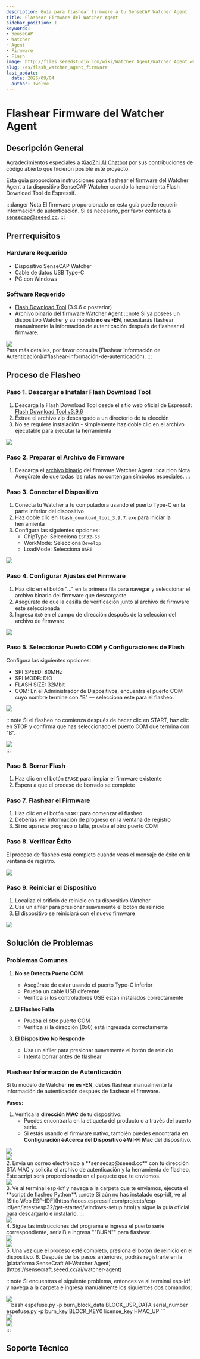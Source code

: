 ```yaml
---
description: Guía para flashear firmware a tu SenseCAP Watcher Agent
title: Flashear Firmware del Watcher Agent
sidebar_position: 1
keywords:
- SenseCAP
- Watcher
- Agent
- Firmware
- Flash
image: http://files.seeedstudio.com/wiki/Watcher_Agent/Watcher_Agent.webp
slug: /es/flash_watcher_agent_firmware
last_update:
  date: 2025/09/04
  author: Twelve
---
```


# Flashear Firmware del Watcher Agent

## Descripción General

Agradecimientos especiales a [XiaoZhi AI Chatbot](https://github.com/78/xiaozhi-esp32) por sus contribuciones de código abierto que hicieron posible este proyecto.

Esta guía proporciona instrucciones para flashear el firmware del Watcher Agent a tu dispositivo SenseCAP Watcher usando la herramienta Flash Download Tool de Espressif.

:::danger Nota
El firmware proporcionado en esta guía puede requerir información de autenticación. Si es necesario, por favor contacta a [sensecap@seeed.cc](mailto:sensecap@seeed.cc).
:::

## Prerrequisitos

### Hardware Requerido
- Dispositivo SenseCAP Watcher
- Cable de datos USB Type-C
- PC con Windows

### Software Requerido
- [Flash Download Tool](https://www.espressif.com/sites/default/files/tools/flash_download_tool_3.9.6.zip) (3.9.6 o posterior)
- [Archivo binario del firmware Watcher Agent](http://files.seeedstudio.com/wiki/Watcher_Agent/firmware/watcher_agent_firmware.bin)
:::note
Si ya posees un dispositivo Watcher y su modelo **no es -EN**, necesitarás flashear manualmente la información de autenticación después de flashear el firmware.  
<div style={{textAlign:'center'}}><img src="http://files.seeedstudio.com/wiki/Watcher_Agent/Flash/en_panel.jpg" style={{width:300, height:'auto'}}/></div>
Para más detalles, por favor consulta [Flashear Información de Autenticación](#flashear-información-de-autenticación).
:::

## Proceso de Flasheo

### Paso 1. Descargar e Instalar Flash Download Tool

1. Descarga la Flash Download Tool desde el sitio web oficial de Espressif:
   [Flash Download Tool v3.9.6](https://www.espressif.com/sites/default/files/tools/flash_download_tool_3.9.6.zip)
2. Extrae el archivo zip descargado a un directorio de tu elección
3. No se requiere instalación - simplemente haz doble clic en el archivo ejecutable para ejecutar la herramienta

<div style={{textAlign:'center'}}><img src="http://files.seeedstudio.com/wiki/Watcher_Agent/Flash/flash%20download%20tool.jpg" style={{width:500, height:'auto'}}/></div>

### Paso 2. Preparar el Archivo de Firmware

1. Descarga el [archivo binario](http://files.seeedstudio.com/wiki/Watcher_Agent/firmware/watcher_agent_firmware.bin) del firmware Watcher Agent
:::caution Nota
Asegúrate de que todas las rutas no contengan símbolos especiales.
:::


### Paso 3. Conectar el Dispositivo

1. Conecta tu Watcher a tu computadora usando el puerto Type-C en la parte inferior del dispositivo
2. Haz doble clic en `flash_download_tool_3.9.7.exe` para iniciar la herramienta
3. Configura las siguientes opciones:
   - ChipType: Selecciona `ESP32-S3`
   - WorkMode: Selecciona `Develop`
   - LoadMode: Selecciona `UART`

<div style={{textAlign:'center'}}><img src="http://files.seeedstudio.com/wiki/Watcher_Agent/Flash/tools%20setting1.jpg" style={{width:300, height:'auto'}}/></div>

### Paso 4. Configurar Ajustes del Firmware

1. Haz clic en el botón "..." en la primera fila para navegar y seleccionar el archivo binario del firmware que descargaste
2. Asegúrate de que la casilla de verificación junto al archivo de firmware esté seleccionada
3. Ingresa `0x0` en el campo de dirección después de la selección del archivo de firmware

<div style={{textAlign:'center'}}><img src="http://files.seeedstudio.com/wiki/Watcher_Agent/Flash/tools%20setting2.jpg" style={{width:600, height:'auto'}}/></div>

### Paso 5. Seleccionar Puerto COM y Configuraciones de Flash

Configura las siguientes opciones:
- SPI SPEED: 80MHz
- SPI MODE: DIO
- FLASH SIZE: 32Mbit
- COM: En el Administrador de Dispositivos, encuentra el puerto COM cuyo nombre termine con "B" — selecciona este para el flasheo.
<div style={{textAlign:'center'}}><img src="http://files.seeedstudio.com/wiki/Watcher_Agent/Flash/tools%20setting4.jpg" style={{width:500, height:'auto'}}/></div>

:::note
Si el flasheo no comienza después de hacer clic en START, haz clic en STOP y confirma que has seleccionado el puerto COM que termina con "B".
<div style={{textAlign:'center'}}><img src="http://files.seeedstudio.com/wiki/Watcher_Agent/Flash/tools%20setting3.jpg" style={{width:500, height:'auto'}}/></div>
:::

### Paso 6. Borrar Flash

1. Haz clic en el botón `ERASE` para limpiar el firmware existente
2. Espera a que el proceso de borrado se complete


### Paso 7. Flashear el Firmware

1. Haz clic en el botón `START` para comenzar el flasheo
2. Deberías ver información de progreso en la ventana de registro
3. Si no aparece progreso o falla, prueba el otro puerto COM


### Paso 8. Verificar Éxito

El proceso de flasheo está completo cuando veas el mensaje de éxito en la ventana de registro.

<div style={{textAlign:'center'}}><img src="http://files.seeedstudio.com/wiki/Watcher_Agent/Flash/finish1.jpg" style={{width:300, height:'auto'}}/></div>

### Paso 9. Reiniciar el Dispositivo

1. Localiza el orificio de reinicio en tu dispositivo Watcher
2. Usa un alfiler para presionar suavemente el botón de reinicio
3. El dispositivo se reiniciará con el nuevo firmware

<div style={{textAlign:'center'}}><img src="http://files.seeedstudio.com/wiki/Watcher_Agent/Flash/finish2.jpg" style={{width:500, height:'auto'}}/></div>

## Solución de Problemas

### Problemas Comunes

1. **No se Detecta Puerto COM**
   - Asegúrate de estar usando el puerto Type-C inferior
   - Prueba un cable USB diferente
   - Verifica si los controladores USB están instalados correctamente

2. **El Flasheo Falla**
   - Prueba el otro puerto COM
   - Verifica si la dirección (0x0) está ingresada correctamente

3. **El Dispositivo No Responde**
   - Usa un alfiler para presionar suavemente el botón de reinicio
   - Intenta borrar antes de flashear

### Flashear Información de Autenticación
Si tu modelo de Watcher **no es -EN**, debes flashear manualmente la información de autenticación después de flashear el firmware.  

**Pasos:**
1. Verifica la **dirección MAC** de tu dispositivo.  
   - Puedes encontrarla en la etiqueta del producto o a través del puerto serie.  
   - Si estás usando el firmware nativo, también puedes encontrarla en **Configuración->Acerca del Dispositivo->WI-FI Mac** del dispositivo.  
<div style={{textAlign:'center'}}><img src="http://files.seeedstudio.com/wiki/Watcher_Agent/Flash/en_panel.jpg" style={{width:300, height:'auto'}}/></div>
<div style={{textAlign:'center'}}><img src="http://files.seeedstudio.com/wiki/Watcher_Agent/Flash/mac.jpg" style={{width:600, height:'auto'}}/></div>
2. Envía un correo electrónico a **sensecap@seeed.cc** con tu dirección STA MAC y solicita el archivo de autenticación y la herramienta de flasheo. Este script será proporcionado en el paquete que te enviemos.
<div style={{textAlign:'center'}}><img src="http://files.seeedstudio.com/wiki/Watcher_Agent/Flash/tools.jpg" style={{width:500, height:'auto'}}/></div>
3. Ve al terminal esp-idf y navega a la carpeta que te enviamos, ejecuta el **script de flasheo Python**.
:::note
Si aún no has instalado esp-idf, ve al [Sitio Web ESP-IDF](https://docs.espressif.com/projects/esp-idf/en/latest/esp32/get-started/windows-setup.html) y sigue la guía oficial para descargarlo e instalarlo. 
:::
<div style={{textAlign:'center'}}><img src="http://files.seeedstudio.com/wiki/Watcher_Agent/Flash/authentication_flash1.jpg" style={{width:500, height:'auto'}}/></div>
4. Sigue las instrucciones del programa e ingresa el puerto serie correspondiente, serialB e ingresa ""BURN"" para flashear.
<div style={{textAlign:'center'}}><img src="http://files.seeedstudio.com/wiki/Watcher_Agent/Flash/tools%20setting3.jpg" style={{width:500, height:'auto'}}/></div>
<div style={{textAlign:'center'}}><img src="http://files.seeedstudio.com/wiki/Watcher_Agent/Flash/authentication_flash5.jpg" style={{width:800, height:'auto'}}/></div>
5. Una vez que el proceso esté completo, presiona el botón de reinicio en el dispositivo.  
6. Después de los pasos anteriores, podrás registrarte en la [plataforma SenseCraft AI-Watcher Agent](https://sensecraft.seeed.cc/ai/watcher-agent)

:::note
Si encuentras el siguiente problema, entonces ve al terminal esp-idf y navega a la carpeta e ingresa manualmente los siguientes dos comandos:
<div style={{textAlign:'center'}}><img src="http://files.seeedstudio.com/wiki/Watcher_Agent/Flash/authentication_flash4.jpg" style={{width:800, height:'auto'}}/></div>
```bash
espefuse.py -p <your_correct_serial_port> burn_block_data BLOCK_USR_DATA serial_number
espefuse.py -p <your_correct_serial_port> burn_key BLOCK_KEY0 license_key HMAC_UP
```
<div style={{textAlign:'center'}}><img src="http://files.seeedstudio.com/wiki/Watcher_Agent/Flash/authentication_flash2.jpg" style={{width:800, height:'auto'}}/></div>
<div style={{textAlign:'center'}}><img src="http://files.seeedstudio.com/wiki/Watcher_Agent/Flash/authentication_flash3.jpg" style={{width:800, height:'auto'}}/></div>
:::

## Soporte Técnico

<div class="button_tech_support_container">
<a href="https://discord.com/invite/QqMgVwHT3X" class="button_tech_support_sensecap"></a>
<a href="https://support.sensecapmx.com/portal/en/home" class="button_tech_support_sensecap3"></a>
</div>

<div class="button_tech_support_container">
<a href="mailto:support@sensecapmx.com" class="button_tech_support_sensecap2"></a>
<a href="https://github.com/Seeed-Studio/wiki-documents/discussions/69" class="button_discussion"></a>
</div>
